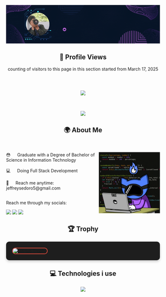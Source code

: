 <div style="text-align: center;">
 <a href="https://portfolio-tan-psi-25.vercel.app/" target="_blank">
  <img src="/assets/jep.gif" alt="Jeffrey">
  </a>
</div>

<div align=center>

## 👤 Profile Views

counting of visitors to this page in this section started from March 17, 2025

<br><br>


![](https://count.getloli.com/get/@Myzino.github.readme)

<br><br>
<img src="https://readme-typing-svg.herokuapp.com?font=Orbitron&size=26&pause=1000&vCenter=false&color=8A2BE2&width=500&lines=Welcome+to+my+github+profile!;Currently+Exploring+Microservices.;" />

</div>

## <p align="center">🌍 About Me</p>
<br>
<p>


<div>
  <div>
    <img src="/assets/giphy.gif" alt="gif" align="right" width="200">
    <span>
      😳 &emsp; Graduate with a Degree of Bachelor of Science in Information Technology<br/><br/>
      💻 &emsp; Doing Full Stack Development <br/><br/>
      🧐 &emsp; Reach me anytime: jeffreysedoro5@gmail.com<br/><br/>
    </span>
  </div>
</div>


<p>Reach me through my socials: </p>
<p>
<a href = "https://x.com/Jepriii08/"><img src="https://img.icons8.com/fluent/48/000000/twitter.png"/></a>
<a href = "https://www.instagram.com/myzino_/"><img src="https://img.icons8.com/fluent/48/000000/instagram-new.png"/></a>
<a href = "https://www.facebook.com/Benkiekun/"><img src="https://img.icons8.com/color/48/000000/facebook-new.png"/></a>
</p>

## <p align="center">🏆 Trophy</p>

<p style="background-color: #1e1e1e; padding: 20px; border-radius: 10px; box-shadow: 0px 4px 8px rgba(0, 0, 0, 0.2);">

<img src="https://github-profile-trophy.vercel.app/?username=Jeoprid&margin-w=5&margin-h=5&theme=darkhub&no-bg=true&no-frame=true&rank=SECRET,SSS,SS,S,AAA,AA,A,B,C&column=7&title=PullRequest,Commits,Stars,Repositories,Issues" alt="GitHub Trophy" style="border: 2px solid #e74c3c; border-radius: 10px;">


</p>


## <p align="center">💻 Technologies i use</p>
<p align="center">
  <img align="center" src="https://skillicons.dev/icons?i=python,js,nodejs,laravel,arduino,react,java,django,postman,discord,mongodb,express,github&theme=dark"/>
</p>





